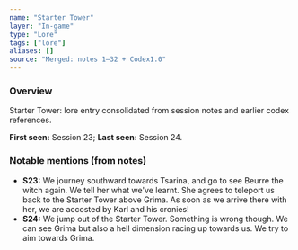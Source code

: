 ```yaml
---
name: "Starter Tower"
layer: "In-game"
type: "Lore"
tags: ["lore"]
aliases: []
source: "Merged: notes 1–32 + Codex1.0"
---
```

### Overview
Starter Tower: lore entry consolidated from session notes and earlier codex references.

**First seen:** Session 23; **Last seen:** Session 24.

### Notable mentions (from notes)
- **S23:** We journey southward towards Tsarina, and go to see Beurre the witch again. We tell her what we've learnt. She agrees to teleport us back to the Starter Tower above Grima. As soon as we arrive there with her, we are accosted by Karl and his cronies!
- **S24:** We jump out of the Starter Tower. Something is wrong though. We can see Grima but also a hell dimension racing up towards us. We try to aim towards Grima.
